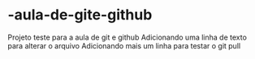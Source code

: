 # -aula-de-gite-github
Projeto teste para a aula de git e github
Adicionando uma linha de texto para alterar o arquivo 
Adicionando mais um linha para testar o git pull
